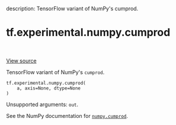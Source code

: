 description: TensorFlow variant of NumPy's cumprod.

<div itemscope itemtype="http://developers.google.com/ReferenceObject">
<meta itemprop="name" content="tf.experimental.numpy.cumprod" />
<meta itemprop="path" content="Stable" />
</div>

# tf.experimental.numpy.cumprod

<!-- Insert buttons and diff -->

<table class="tfo-notebook-buttons tfo-api nocontent" align="left">

</table>

<a target="_blank" href="/code/stable/tensorflow/python/ops/numpy_ops/np_array_ops.py">View source</a>



TensorFlow variant of NumPy's `cumprod`.

<pre class="devsite-click-to-copy prettyprint lang-py tfo-signature-link">
<code>tf.experimental.numpy.cumprod(
    a, axis=None, dtype=None
)
</code></pre>



<!-- Placeholder for "Used in" -->

Unsupported arguments: `out`.

See the NumPy documentation for [`numpy.cumprod`](https://numpy.org/doc/1.16/reference/generated/numpy.cumprod.html).